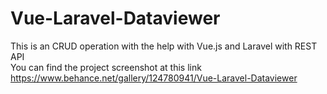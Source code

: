 # Vue-Laravel-Dataviewer
This is an CRUD operation with the help with Vue.js and Laravel with REST API<br>
You can find the project screenshot at this link https://www.behance.net/gallery/124780941/Vue-Laravel-Dataviewer
